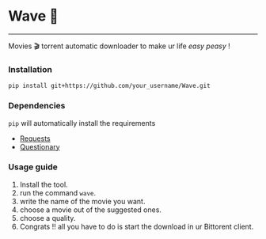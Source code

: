 # Wave 🌊

---

Movies :clapper: torrent automatic downloader to make ur life _easy peasy_ !

### Installation

`pip install git+https://github.com/your_username/Wave.git`

### Dependencies

`pip` will automatically install the requirements

- [Requests](https://github.com/psf/requests)
- [Questionary](https://github.com/tmbo/questionary)

### Usage guide

1. Install the tool.
2. run the command `wave`.
3. write the name of the movie you want.
4. choose a movie out of the suggested ones.
5. choose a quality.
6. Congrats !! all you have to do is start the download in ur Bittorent client.
